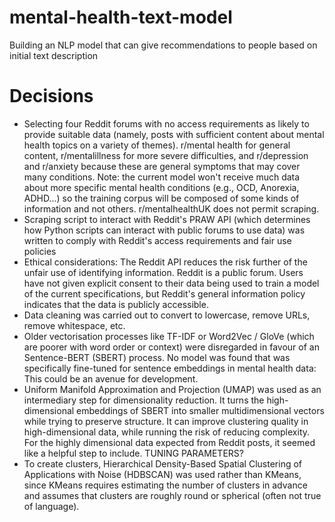 # mental-health-text-model
Building an NLP model that can give recommendations to people based on initial text description

# Decisions
- Selecting four Reddit forums with no access requirements as likely to provide suitable data (namely, posts with sufficient content about mental health topics on a variety of themes). r/mental health for general content, r/mentalillness for more severe difficulties, and r/depression and r/anxiety because these are general symptoms that may cover many conditions. Note: the current model won't receive much data about more specific mental health conditions (e.g., OCD, Anorexia, ADHD...) so the training corpus will be composed of some kinds of information and not others. r/mentalhealthUK does not permit scraping.
- Scraping script to interact with Reddit's PRAW API (which determines how Python scripts can interact with public forums to use data) was written to comply with Reddit's access requirements and fair use policies
- Ethical considerations: The Reddit API reduces the risk further of the unfair use of identifying information. Reddit is a public forum. Users have not given explicit consent to their data being used to train a model of the current specifications, but Reddit's general information policy indicates that the data is publicly accessible. 
- Data cleaning was carried out to convert to lowercase, remove URLs, remove whitespace, etc.
- Older vectorisation processes like TF-IDF or Word2Vec / GloVe	(which are poorer with word order or context) were disregarded in favour of an Sentence-BERT (SBERT) process. No model was found that was specifically fine-tuned for sentence embeddings in mental health data: This could be an avenue for development. 
- Uniform Manifold Approximation and Projection (UMAP) was used as an intermediary step for dimensionality reduction. It turns the high-dimensional embeddings of SBERT into smaller multidimensional vectors while trying to preserve structure. It can improve clustering quality in high-dimensional data, while running the risk of reducing complexity. For the highly dimensional data expected from Reddit posts, it seemed like a helpful step to include. TUNING PARAMETERS?
- To create clusters, Hierarchical Density-Based Spatial Clustering of Applications with Noise (HDBSCAN) was used rather than KMeans, since KMeans requires estimating the number of clusters in advance and assumes that clusters are roughly round or spherical (often not true of language).
